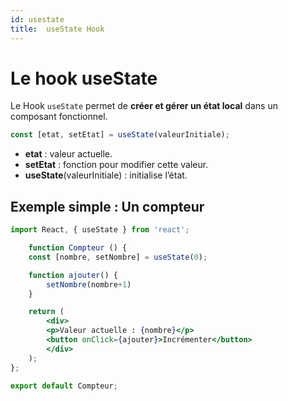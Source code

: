 ```yaml
---
id: usestate
title:  useState Hook
---
```

# Le hook useState
Le Hook `useState` permet de **créer et gérer un état local** dans un composant fonctionnel.
```js
const [etat, setEtat] = useState(valeurInitiale);
```
- **etat** : valeur actuelle.
- **setEtat** : fonction pour modifier cette valeur.
- **useState**(valeurInitiale) : initialise l’état.

## Exemple simple : Un compteur
```jsx
import React, { useState } from 'react';

    function Compteur () {
    const [nombre, setNombre] = useState(0);

    function ajouter() {
        setNombre(nombre+1)
    }

    return (
        <div>
        <p>Valeur actuelle : {nombre}</p>
        <button onClick={ajouter}>Incrémenter</button>
        </div>
    );
};

export default Compteur;

```